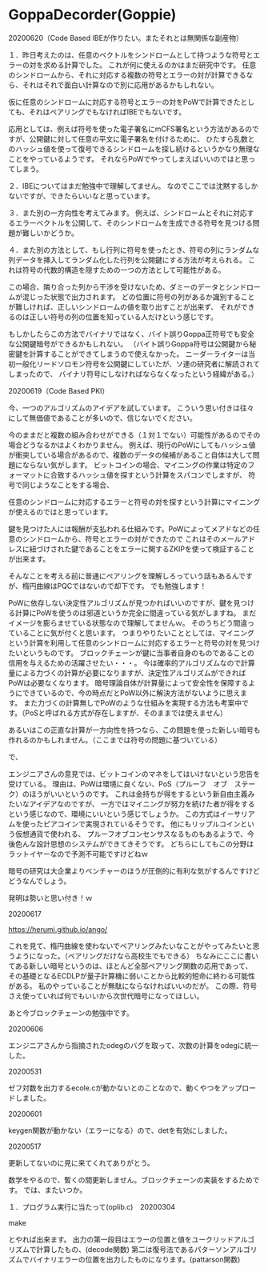 # GoppaDecorder(Goppie)

20200620（Code Based IBEが作りたい。またそれとは無関係な副産物）

１．昨日考えたのは、任意のベクトルをシンドロームとして持つような符号とエラーの対を求める計算でした。
これが何に使えるのかはまだ研究中です。
任意のシンドロームから、それに対応する複数の符号とエラーの対が計算できるなら、それはそれで面白い計算なので別に応用があるかもしれない。

仮に任意のシンドロームに対応する符号とエラーの対をPoWで計算できたとしても、それはペアリングでもなければIBEでもないです。

応用としては、例えば符号を使った電子署名にmCFS署名という方法があるのですが、公開鍵に対して任意の平文に電子署名を付けるために、
ひたすら乱数とのハッシュ値を使って復号できるシンドロームを探し続けるというかなり無理なことをやっているようです。
それならPoWでやってしまえばいいのではと思ってしまう。

２．IBEについてはまだ勉強中で理解してません。
なのでここでは沈黙するしかないですが、できたらいいなと思っています。

３．また別の一方向性を考えてみます。
例えば、シンドロームとそれに対応するエラーベクトルを公開して、そのシンドロームを生成できる符号を見つける問題が難しいかどうか。

４．また別の方法として、もし行列に符号を使ったとき、符号の列にランダムな列データを挿入してランダム化した行列を公開鍵にする方法が考えられる。
これは符号の代数的構造を隠すための一つの方法として可能性がある。

この場合、隣り合った列から干渉を受けないため、ダミーのデータとシンドロームが混じった状態で出力されます。
どの位置に符号の列があるか識別することが難しければ、正しいシンドロームの値を取り出すことが出来ず、
それができるのは正しい符号の列の位置を知っている人だけという感じです。

もしかしたらこの方法でバイナリではなく、バイト誤りGoppa正符号でも安全な公開鍵暗号ができるかもしれない。
（バイト誤りGoppa符号は公開鍵から秘密鍵を計算することができてしまうので使えなかった。
ニーダーライターは当初一般化リードソロモン符号を公開鍵にしていたが、ソ連の研究者に解読されてしまったので、
バイナリ符号にしなければならなくなったという経緯がある。）


20200619（Code Based PKI）

今、一つのアルゴリズムのアイデアを試しています。
こういう思い付きは往々にして無価値であることが多いので、信じないでください。

今のままだと複数の組み合わせができる（１対１でない）可能性があるのでその場合どうなるかはよくわかりません。
例えば、現行のPoWにしてもハッシュ値が衝突している場合があるので、複数のデータの候補があること自体は大して問題にならない気がします。
ビットコインの場合、マイニングの作業は特定のフォーマットに合致するハッシュ値を探すという計算をスパコンでしますが、
符号で同じようなことをする場合、

任意のシンドロームに対応するエラーと符号の対を探すという計算にマイニングが使えるのではと思っています。

鍵を見つけた人には報酬が支払われる仕組みです。PoWによってメアドなどの任意のシンドロームから、符号とエラーの対ができたので
これはそのメールアドレスに紐づけされた鍵であることをエラーに関するZKIPを使って検証することが出来ます。

そんなことを考える前に普通にペアリングを理解しろっていう話もあるんですが、楕円曲線はPQCではないので却下です。
でも勉強します！

PoWに依存しない決定性アルゴリズムが見つかればいいのですが、鍵を見つける計算にPoWを使うのは邪道というか完全に間違っている気がしますね。
まだイメージを膨らませている状態なので理解してませんｗ。
そのうちどう間違っていることに気が付くと思います。
つまりやりたいこととしては、マイニングという計算を利用して任意のシンドロームに対応するエラーと符号の対を見つけたいというものです。
ブロックチェーンが鍵に当事者自身のものであることの信用を与えるための活躍させたい・・・。
今は確率的アルゴリズムなので計算量による力づくの計算が必要になりますが、決定性アルゴリズムができればPoWは必要なくなります。
暗号理論自体が計算量によって安全性を保障するようにできているので、今の時点だとPoW以外に解決方法がないように思えます。
また力づくの計算無しでPoWのような仕組みを実現する方法も考案中です。（PoSと呼ばれる方式が存在しますが、そのままでは使えません）

あるいはこの正直な計算が一方向性を持つなら、この問題を使った新しい暗号も作れるのかもしれません。（ここまでは符号の問題に基づいている）

で、

エンジニアさんの意見では、ビットコインのマネをしてはいけないという忠告を受けている。
理由は、PoWは環境に良くない、PoS（プルーフ　オブ　ステーク）のほうがいいというのです。
これは金持ちが得をするという新自由主義みたいなアイデアなのですが、
一方ではマイニングが努力を続けた者が得をするという感じなので、環境にいいという感じでしょうか。
この方式はイーサリアムを使ったピアコインで実現されているそうです。
他にもリップルコインという仮想通貨で使われる、
プルーフオブコンセンサスなるものもあるようで、今後色んな設計思想のシステムができてきそうです。
どちらにしてもこの分野はラットイヤーなので予測不可能ですけどねｗ

暗号の研究は大企業よりベンチャーのほうが圧倒的に有利な気がするんですけどどうなんでしょう。

発明は勢いと思い付き！ｗ


20200617

https://herumi.github.io/ango/

これを見て、楕円曲線を使わないでペアリングみたいなことがやってみたいと思うようになった。（ペアリングだけなら高校生でもできる）
ちなみにここに書いてある新しい暗号というのは、ほとんど全部ペアリング関数の応用であって、
その基礎となるECDLPが量子計算機に弱いことから比較的短命に終わる可能性がある。
私のやっていることが無駄にならなければいいのだが。
この際、符号さえ使っていれば何でもいいから次世代暗号になってほしい。

あと今ブロックチェーンの勉強中です。


20200606

エンジニアさんから指摘されたodegのバグを取って、次数の計算をodegに統一した。


20200531

ゼフ対数を出力するecole.cが動かないとのことなので、動くやつをアップロードしました。

20200601

keygen関数が動かない（エラーになる）ので、detを有効にしました。


20200517

更新してないのに見に来てくれてありがとう。

数学をやるので、暫くの間更新しません。ブロックチェーンの実装をするためです。
では、またいつか。


１．プログラム実行に当たって(oplib.c)　20200304

make

とやれば出来ます。
出力の第一段目はエラーの位置と値をユークリッドアルゴリズムで計算したもの、(decode関数)
第二は復号法であるパターソンアルゴリズムでバイナリエラーの位置を出力したものになります。(pattarson関数)


